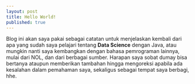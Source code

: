 ```yaml
---
layout: post
title: Hello World!
published: true
---
```


Blog ini akan saya pakai sebagai catatan untuk menjelaskan kembali dari apa yang sudah saya pelajari tentang **Data Science** dengan Java, atau mungkin nanti saya kembangkan dengan bahasa pemrograman lainnya, mulai dari NOL, dan dari berbagai sumber. Harapan saya sobat dumay bisa bertanya ataupun memberikan tambahan hingga mengoreksi apabila ada kesalahan dalam pemahaman saya, sekaligus sebagai tempat saya berbagi, hhe.
